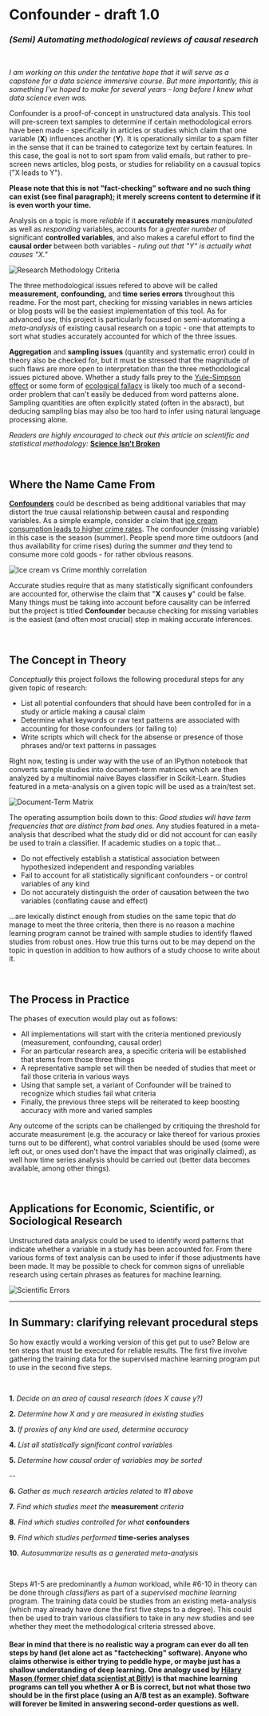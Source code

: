 # Confounder - draft 1.0

### *(Semi) Automating methodological reviews of causal research*

&nbsp;

*I am working on this under the tentative hope that it will serve as a capstone for a data science immersive course. But more importantly, this is something I've hoped to make for several years - long before I knew what data science even was.*

Confounder is a proof-of-concept in unstructured data analysis. This tool will pre-screen text samples to determine if certain methodological errors have been made - specifically in articles or studies which claim that one variable (**X**) influences another (**Y**). It is operationally similar to a spam filter in the sense that it can be trained to categorize text by certain features. In this case, the goal is not to sort spam from valid emails, but rather to pre-screen news articles, blog posts, or studies for reliability on a causual topics ("X leads to Y").

**Please note that this is not "fact-checking" software and no such thing can exist (see final paragraph); it merely screens content to determine if it is even worth your time.**

Analysis on a topic is more *reliable* if it **accurately measures** *manipulated* as well as *responding* variables, accounts for a *greater number* of significant **controlled variables**, and also makes a careful effort to find the **causal order** between both variables - *ruling out that "Y" is actually what causes "X."*

![Research Methodology Criteria](https://raw.githubusercontent.com/analyticascent/confounder/master/Research%20Methodology.png)

The three methodological issues refered to above will be called **measurement,** **confounding,** and **time series errors** throughout this readme. For the most part, checking for missing variables in news articles or blog posts will be the easiest implementation of this tool. As for advanced use, this project is particularly focused on semi-automating a *meta-analysis* of existing causal research on a topic - one that attempts to sort what studies accurately accounted for which of the three issues.

**Aggregation** and **sampling issues** (quantity and systematic error) could in theory also be checked for, but it must be stressed that the magnitude of such flaws are more open to interpretation than the three methodological issues pictured above. Whether a study falls prey to the [Yule-Simpson effect](http://www.wsj.com/articles/SB125970744553071829) or some form of [ecological fallacy](http://www.socialresearchmethods.net/kb/fallacy.php) is likely too much of a second-order problem that can't easily be deduced from word patterns alone. Sampling quantities are often explicitly stated (often in the absract), but deducing sampling bias may also be too hard to infer using natural language processing alone.

*Readers are highly encouraged to check out this article on scientific and statistical methodology:* [**Science Isn't Broken**](http://fivethirtyeight.com/features/science-isnt-broken/)

&nbsp;

## Where the Name Came From

[**Confounders**](https://en.wikipedia.org/wiki/Confounding) could be described as being additional variables that may distort the true causal relationship between causal and responding variables. As a simple example, consider a claim that [ice cream consumption leads to higher crime rates](http://icbseverywhere.com/blog/2014/10/the-logic-of-causal-conclusions/). The confounder (missing variable) in this case is the season (summer). People spend more time outdoors (and thus availability for crime rises) during the summer *and* they tend to consume more cold goods - for rather obvious reasons.

![Ice cream vs Crime monthly correlation](http://icbseverywhere.com/blog/wp-content/media/2014/10/Icecream.png)

Accurate studies require that as many statistically significant confounders are accounted for, otherwise the claim that "**X** causes **y**" could be false. Many things must be taking into account before causality can be inferred but the project is titled **Confounder** because checking for missing variables is the easiest (and often most crucial) step in making accurate inferences.

&nbsp;

## The Concept in Theory

*Conceptually* this project follows the following procedural steps for any given topic of research:

* List all potential confounders that should have been controlled for in a study or article making a causal claim
* Determine what keywords or raw text patterns are associated with accounting for those confounders (or failing to)
* Write scripts which will check for the absense or presence of those phrases and/or text patterns in passages

Right now, testing is under way with the use of an IPython notebook that converts sample studies into document-term matrices which are then analyzed by a multinomial naive Bayes classifier in Scikit-Learn. Studies featured in a meta-analysis on a given topic will be used as a train/test set.

![Document-Term Matrix](http://mlg.postech.ac.kr/static/research/nmf_cluster1.PNG)

The operating assumption boils down to this: *Good studies will have term frequencies that are distinct from bad ones.* Any studies featured in a meta-analysis that described what the study did or did not account for can easily be used to train a classifier. If academic studies on a topic that... 

* Do not effectively establish a statistical association between hypothesized independent and responding variables
* Fail to account for all statistically significant confounders - or control variables of any kind
* Do not accurately distinguish the order of causation between the two variables (conflating cause and effect)

...are lexically distinct enough from studies on the same topic that *do* manage to meet the three criteria, then there is no reason a machine learning program cannot be trained with sample studies to identify flawed studies from robust ones. How true this turns out to be may depend on the topic in question in addition to how authors of a study choose to write about it.

&nbsp;

## The Process in Practice

The phases of execution would play out as follows:

* All implementations will start with the criteria mentioned previously (measurement, confounding, causal order)
* For an particular research area, a specific criteria will be established that stems from those three things
* A representative sample set will then be needed of studies that meet or fail those criteria in various ways
* Using that sample set, a variant of Confounder will be trained to recognize which studies fail what criteria
* Finally, the previous three steps will be reiterated to keep boosting accuracy with more and varied samples

Any outcome of the scripts can be challenged by critiquing the threshold for accurate measurement (e.g. the accuracy or lake thereof for various proxies turns out to be different), what control variables should be used (some were left out, or ones used don't have the impact that was originally claimed), as well how time series analysis should be carried out (better data becomes available, among other things).

&nbsp;

## Applications for Economic, Scientific, or Sociological Research

Unstructured data analysis could be used to identify word patterns that indicate whether a variable in a study has been accounted for. From there various forms of text analysis can be used to infer if those adjustments have been made. It may be possible to check for common signs of unreliable research using certain phrases as features for machine learning.

![Scientific Errors](http://www.compoundchem.com/wp-content/uploads/2014/04/A-Rough-Guide-to-Spotting-Bad-Science-2015.png "A Rough Guide to Spotting Bad Science")

___

## In Summary: clarifying relevant procedural steps

So how exactly would a working version of this get put to use? Below are ten steps that must be executed for reliable results. The first five involve gathering the training data for the supervised machine learning program put to use in the second five steps. 

&nbsp;

 **1.** *Decide on an area of causal research (does X cause y?)*

 **2.** *Determine how X and y are measured in existing studies*

 **3.** *If proxies of any kind are used, determine accuracy*

 **4.** *List all statistically significant control variables*
 
 **5.** *Determine how causal order of variables may be sorted*
 
 --
 
 **6.** *Gather as much research articles related to #1 above*
 
 **7.** *Find which studies meet the* **measurement** *criteria*
 
 **8.** *Find which studies controlled for what* **confounders**
 
 **9.** *Find which studies performed* **time-series analyses**
 
 **10.** *Autosummarize results as a generated meta-analysis*
 
 &nbsp;
 
 Steps #1-5 are predominantly a *human* workload, while #6-10 in theory can be done through *classifiers* as part of a *supervised machine learning* program. The training data could be studies from an existing meta-analysis (which may already have done the first five steps to a degree). This could then be used to train various classifiers to take in any *new* studies and see whether they meet the methodological criteria stressed above. 
 
#### Bear in mind that there is no realistic way a program can ever do all ten steps by hand (let alone act as "factchecking" software). Anyone who claims otherwise is either trying to peddle hype, or maybe just has a shallow understanding of deep learning. One analogy used by [Hilary Mason (former chief data scientist at Bitly)](http://www.pcmaconvene.org/features/the-mindset-you-need-to-develop-according-to-data-expert-hilary-mason/) is that machine learning programs can tell you whether A or B is correct, but not what those two should be in the first place (using an A/B test as an example). Software will forever be limited in answering second-order questions as well.
